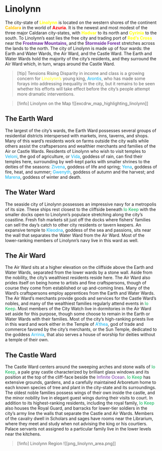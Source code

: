 # Linolynn

The city-state of **<font color="#ffff00">Linolynn</font>** is located on the western shores of the continent **<font color="#ffc000">Caldara</font>** in the world of **<font color="#ff0000">Azuria</font>**. It is the newest and most modest of the three major Caldaran city-states, with **<font color="#ffff00">Hadvar</font>** to its north and **<font color="#ffff00">Cyrinia</font>** to the south. To Linolynn’s east lies the free city and trading port of **<font color="#ffff00">Red’s Cross</font>** near the **<font color="#7030a0">Frostmaw Mountains</font>**, and the **<font color="#7030a0">Stormside Forest</font>** stretches across the lands to the north. The city of Linolynn is made up of four wards: the Earth and Water Wards, the Air Ward, and the Castle Ward. The Earth and Water Wards hold the majority of the city’s residents, and they surround the Air Ward which, in turn, wraps around the Castle Ward. 

> [!tip] Tensions Rising
> Disparity in income and class is a growing concern for <font color="#ffff00">Linolynn’s</font> young king, <font color="#00b0f0">Arontis</font>, who has made some forays into addressing inequality in the city, but it remains to be seen whether his efforts will take effect before the city’s people attempt more dramatic interventions.

>[!info] Linolynn on the Map
![[excdrw_map_highlighting_linolynn]]
## The Earth Ward
The largest of the city’s wards, the Earth Ward possesses several groups of residential districts interspersed with markets, inns, taverns, and shops. Many of this ward’s residents work on farms outside the city walls while others assist the craftspersons and wealthier merchants and families of the Air or Castle Wards. Residents of Linolynn who wish to visit temples to <font color="#00b0f0">Veloni</font>, the god of agriculture, or <font color="#00b0f0">Vida</font>, goddess of rain, can find their temples here, surrounding by well-kept parks with smaller shrines to the deities of the seasons: <font color="#00b0f0">Zivena</font>, goddess of life and spring; <font color="#00b0f0">Yena</font>, goddess of fire, heat, and summer; <font color="#00b0f0">Gwenyth</font>, goddess of autumn and the harvest; and <font color="#00b0f0">Marena</font>, goddess of winter and death.
## The Water Ward
The seaside city of Linolynn possesses an impressive navy for a metropolis of its size. These ships rest closest to the cliffside beneath <font color="#00b050">Io Keep</font> with the smaller docks open to Linolynn’s populace stretching along the city’s coastline. Fresh fish markets sit just off the docks where fishers’ families can sell the day’s catch to other city residents or tavern keepers. An expansive temple to <font color="#00b0f0">Kleodna</font>, goddess of the sea and passions, sits near the wall that separates the Water Ward from the Air Ward. Most of the lower-ranking members of Linolynn’s navy live in this ward as well.
## The Air Ward
The Air Ward sits at a higher elevation on the cliffside above the Earth and Water Wards, separated from the lower wards by a stone wall. Aside from the nobility, the city’s wealthiest residents reside here. The Air Ward also prides itself on being home to artists and fine craftspersons, though of course they come from established or up and-coming lines. Many of the Ward’s craftspersons employ apprentices from the Earth and Water Wards. The Air Ward’s merchants provide goods and services for the Castle Ward’s nobles, and many of the wealthiest families regularly attend events in <font color="#00b050">Io Keep</font>. Most members of the City Watch live in dormitories in the Air Ward set aside for this purpose, though some choose to remain in the Earth or Water Wards with their families. Most of the city’s high-ranking priests live in this ward and work either in the Temple of <font color="#00b0f0">A’thea</font>, god of trade and commerce favored by the city’s merchants, or the Sun Temple, dedicated to the goddess <font color="#00b0f0">Arrinia</font>, that also serves a house of worship for deities without a temple of their own.
## The Castle Ward
The Castle Ward centers around the sweeping arches and stone walls of <font color="#00b050">Io Keep</font>, a pale gray castle characterized by brilliant glass windows and its position at the top of the cliff-face beside the <font color="#7030a0">Infinite Ocean</font>. <font color="#00b050">Io Keep</font> has extensive grounds, gardens, and a carefully maintained Arboretum home to each known species of tree and plant in the city-state and its surroundings. The oldest noble families possess wings of their own inside the castle, and the minor nobility live in elegant guest wings during their visits to court. In addition to its highest-ranking residents, including the royal family, <font color="#00b050">Io Keep</font> also houses the Royal Guard, and barracks for lower-tier soldiers in the city’s army line the walls that separate the Castle and Air Wards. Members of the cavalry dwell in Scholars and sages have rooms near the Librarium, where they meet and study when not advising the king or his courtiers. Palace servants not assigned to a particular family live in the lower levels near the kitchens.

>[!info] Linolynn Region
>![[png_linolynn_area.png]]
>